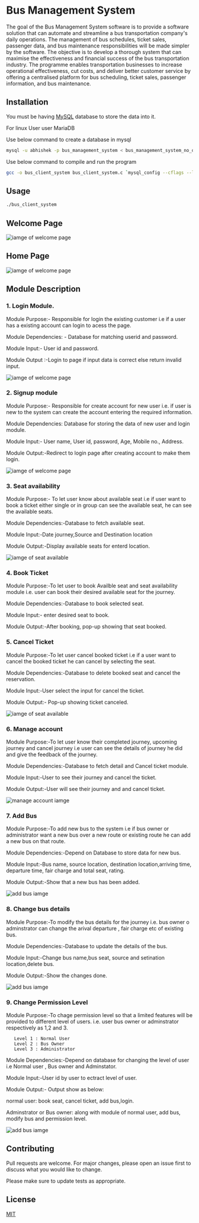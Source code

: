 # Bus Management System
The goal of the Bus Management System software is to provide a software solution that can automate and streamline a bus transportation company's daily operations. The management of bus schedules, ticket sales, passenger data, and bus maintenance responsibilities will be made simpler by the software. The objective is to develop a thorough system that can maximise the effectiveness and financial success of the bus transportation industry. The programme enables transportation businesses to increase operational effectiveness, cut costs, and deliver better customer service by offering a centralised platform for bus scheduling, ticket sales, passenger information, and bus maintenance.

## Installation

You must be having [MySQL](https://dev.mysql.com/downloads/installer/) database to store the data into it.

For linux User user MariaDB

Use below command to create a database in mysql

```bash
mysql -u abhishek -p bus_management_system < bus_management_system_no_data.sql

```

Use below command to compile and run the program

```bash
gcc -o bus_client_system bus_client_system.c `mysql_config --cflags --libs`
```


## Usage


```bash
./bus_client_system
```
## Welcome Page
![iamge of welcome page](https://github.com/codebyAbhishekBharti/bus_mangement_system/blob/main/sample_images/Screenshot%202023-04-13%2018_41_34.png?raw=true)

## Home Page
![iamge of welcome page](https://github.com/codebyAbhishekBharti/bus_mangement_system/blob/main/sample_images/Screenshot%202023-04-13%2018_41_47.png?raw=truee)

## Module Description

### 1. Login Module.

Module Purpose:- Responsible for login the existing customer i.e if a user has a existing account can login to acess the page.

Module Dependencies: - Database for matching userid and password.

Module Input:- User id and password. 

Module Output :-Login to page if input data is correct else return invalid input.

![iamge of welcome page](https://github.com/codebyAbhishekBharti/bus_mangement_system/blob/main/sample_images/Screenshot%202023-04-14%2000_50_49.png?raw=true)

### 2. Signup module

Module Purpose:- Responsible for create account for new user i.e. if user is new to the system can create the account entering the required information.

Module Dependencies: Database for storing the data of new user and login module.

Module Input:- User name, User id, password, Age, Mobile no., Address.

Module Output:-Redirect to login page after creating account to make them login.

![iamge of welcome page](https://github.com/codebyAbhishekBharti/bus_mangement_system/blob/main/sample_images/Screenshot%202023-04-14%2000_55_58.png?raw=true)

### 3. Seat availability

Module Purpose:- To let user know about available seat i.e if user want to book a ticket either single or in group can see the available seat, he can see the available seats.

Module Dependencies:-Database to fetch available seat.

Module Input:-Date journey,Source and Destination location

Module Output:-Display available seats for enterd location.

![iamge of seat available](https://github.com/codebyAbhishekBharti/bus_mangement_system/blob/main/sample_images/Screenshot%202023-04-13%2018_42_19.png?raw=true)

### 4. Book Ticket

Module Purpose:-To let user to book Availble seat and seat availability module i.e. user can book their desired available seat for the journey.

Module Dependencies:-Database to book selected seat.

Module Input:- enter desired seat to book.

Module Output:-After booking, pop-up showing that seat booked.

### 5. Cancel Ticket

Module Purpose:-To let user cancel booked ticket i.e if a user want to cancel the booked ticket he can cancel by selecting the seat.

Module Dependencies:-Database to delete booked seat and cancel the reservation.

Module Input:-User select the input for cancel the ticket.

Module Output:- Pop-up showing ticket canceled.


![iamge of seat available](https://github.com/codebyAbhishekBharti/bus_mangement_system/blob/main/sample_images/Screenshot%202023-04-13%2018_56_44.png?raw=true)

### 6. Manage account

Module Purpose:-To let user know their completed journey, upcoming journey and cancel journey i.e user can see the details of journey he did and give the feedback of the journey.

Module Dependencies:-Database to fetch detail and Cancel ticket module.

Module Input:-User to see their journey and cancel the ticket.

Module Output:-User will see their journey and and cancel ticket.


![manage account iamge](https://github.com/codebyAbhishekBharti/bus_mangement_system/blob/main/sample_images/Screenshot%202023-04-13%2018_58_16.png?raw=true)

### 7. Add Bus

Module Purpose:-To add new bus to the system i.e if bus owner or administrator want a new bus over a new route or existing route he can add a new bus on that route.

Module Dependencies:-Depend on Database to store data for new bus.

Module Input:-Bus name, source location, destination location,arriving time, departure time, fair charge and total seat, rating.

Module Output:-Show that a new bus has been added.


![add bus iamge](https://github.com/codebyAbhishekBharti/bus_mangement_system/blob/main/sample_images/Screenshot%202023-04-13%2019_00_12.png?raw=true)

### 8. Change bus details

Module Purpose:-To modify the bus details for the journey i.e. bus owner o adminstrator can change the arival departure , fair charge etc of existing bus.

Module Dependencies:-Database to update the details of the bus.

Module Input:-Change bus name,bus seat, source and setination location,delete bus.

Module Output:-Show the changes done.

![add bus iamge](https://github.com/codebyAbhishekBharti/bus_mangement_system/blob/main/sample_images/Screenshot%202023-04-13%2019_00_23.png?raw=true)

### 9. Change Permission Level

Module Purpose:-To chage permission level so that a limited features will be provided to different level of users. i.e. user bus owner or adminstrator respectively as 1,2 and 3.

       Level 1 : Normal User
       Level 2 : Bus Owner
       Level 3 : Administrator
Module Dependencies:-Depend on database for changing the level of user i.e Normal user , Bus owner and Adminstator.

Module Input:-User id by user to ectract level of user.

Module Output:- Output show as below:

  normal user: book seat, cancel ticket, add bus,login.

   Adminstrator or Bus owner: along with module of normal user, add bus, modify bus and permission level.


![add bus iamge](https://github.com/codebyAbhishekBharti/bus_mangement_system/blob/main/sample_images/Screenshot%202023-04-13%2019_14_44.png?raw=true)
## Contributing

Pull requests are welcome. For major changes, please open an issue first
to discuss what you would like to change.

Please make sure to update tests as appropriate.

## License

[MIT](https://github.com/codebyAbhishekBharti/bus_mangement_system/blob/729a0372d49d67209adf2390f9a967b2400ac96c/LICENSE)
